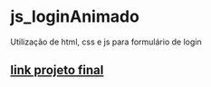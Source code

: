 # js_loginAnimado

Utilização de html, css e js para formulário de login
## [link projeto final]()
 
